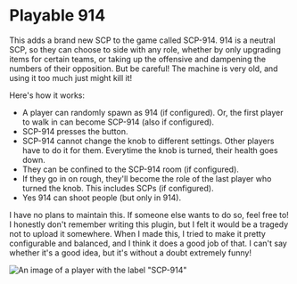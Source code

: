 # Playable 914

This adds a brand new SCP to the game called SCP-914. 914 is a neutral SCP, so they can choose to side with any role, whether by only upgrading items for certain teams, or taking up the offensive and dampening the numbers of their opposition. But be careful! The machine is very old, and using it too much just might kill it!

Here's how it works:
* A player can randomly spawn as 914 (if configured). Or, the first player to walk in can become SCP-914 (also if configured).
* SCP-914 presses the button.
* SCP-914 cannot change the knob to different settings. Other players have to do it for them. Everytime the knob is turned, their health goes down.
* They can be confined to the SCP-914 room (if configured).
* If they go in on rough, they'll become the role of the last player who turned the knob. This includes SCPs (if configured).
* Yes 914 can shoot people (but only in 914).

I have no plans to maintain this. If someone else wants to do so, feel free to! I honestly don't remember writing this plugin, but I felt it would be a tragedy not to upload it somewhere. When I made this, I tried to make it pretty configurable and balanced, and I think it does a good job of that. I can't say whether it's a good idea, but it's without a doubt extremely funny!

![An image of a player with the label "SCP-914"](https://media.discordapp.net/attachments/673347615328567324/1129978215415431200/image.png?ex=66ac52b8&is=66ab0138&hm=b68403704e47946dfc9adddc4e1a3745afb6fc2ccbfc011836e1ff84426827c1&=&format=webp&quality=lossless&width=1047&height=580)
